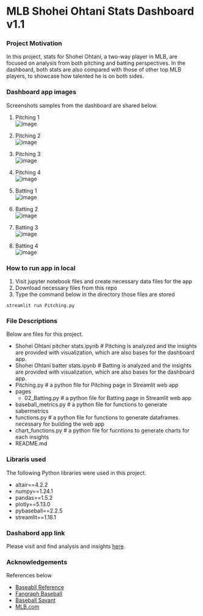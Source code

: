 # MLB Shohei Ohtani Stats Dashboard v1.1

### Project Motivation
In this project, stats for Shohei Ohtani, a two-way player in MLB, are focused on analysis from both pitching and batting perspectives. In the dashboard, both stats are also compared with those of other top MLB players, to showcase how talented he is on both sides. 

### Dashboard app images
Screenshots samples from the dashboard are shared below.

1. Pitching 1<br>
![image](images/showtime_dash_pitch_1.jpg)

2. Pitching 2<br>
![image](images/showtime_dash_pitch_2.jpg)

3. Pitching 3<br>
![image](images/showtime_dash_pitch_3.jpg)

4. Pitching 4<br>
![image](images/showtime_dash_pitch_4.jpg)

5. Batting 1<br>
![image](images/showtime_dash_batting_1.jpg)

6. Batting 2<br>
![image](images/showtime_dash_batting_2.jpg)

7. Batting 3<br>
![image](images/showtime_dash_batting_3.jpg)

8. Batting 4<br>
![image](images/showtime_dash_batting_4.jpg)

### How to run app in local
1. Visit jupyter notebook files and create necessary data files for the app
2. Download necessary files from this repo
3. Type the command below in the directory those files are stored
```
streamlit run Pitching.py
```

### File Descriptions
Below are files for this project.

- Shohei Ohtani pitcher stats.ipynb # Pitching is analyzed and the insights are provided with visualization, which are also bases for the dashboard app.
- Shohei Ohtani batter stats.ipynb # Batting is analyzed and the insights are provided with visualization, which are also bases for the dashboard app.
- Pitching.py # a python file for Pitching page in Streamlit web app
- pages
    - 02_Batting.py # a python file for Batting page in Streamlit web app
- baseball_metrics.py # a python file for functions to generate sabermetrics
- functions.py # a python file for functions to generate dataframes necessary for building the web app
- chart_functions.py # a python file for fucntions to generate charts for each insights
- README.md

### Libraris used
The following Python libraries were used in this project.

- altair==4.2.2
- numpy==1.24.1
- pandas==1.5.2
- plotly==5.13.0
- pybaseball==2.2.5
- streamlit==1.18.1

### Dashabord app link
Please visit and find analysis and insights [here](link).

### Acknowledgements
References below
- [Baseabll Reference]()
- [Fangraph Baseball]()
- [Baseball Savant]()
- [MLB.com]()

